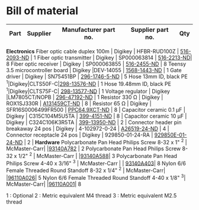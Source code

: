 # Bill of material

Part | Supplier | Manufacturer part no. | Supplier part no. | Qty
-----|----------|-----------------------|-------------------|-
**Electronics**
Fiber optic cable duplex 100m  | Digikey | HFBR-RUD100Z | [516-2093-ND](https://www.digikey.ca/en/products/detail/broadcom-limited/HFBR-RUD100Z/1990491) | 1
Fiber optic transmitter | Digikey | SP000063814 | [516-2213-ND](https://www.digikey.ca/en/products/base-product/broadcom-limited/516/SP000063814/298985)| 8
Fiber optic receiver | Digikey | SP000063855 | [516-2455-ND](https://www.digikey.ca/en/products/base-product/broadcom-limited/516/SP000063855/298987) | 8
Teensy 3.5 microcontroller board | Digikey |DEV-14055 | [1568-1443-ND](https://www.digikey.ca/en/products/detail/sparkfun-electronics/DEV-14055/6235191)  | 1
Gate driver | Digikey | SN75451BP | [296-1746-5-ND](https://www.digikey.ca/en/products/detail/texas-instruments/SN75451BP/277392) | 5
Hose 13mm ID, black PE <sup>1</sup>|Digikey|CLTS50F-C|[298-13576-ND](https://www.digikey.ca/en/products/detail/panduit-corp/CLTS50F-C/4567741) | 1
Hose 19.48mm ID, black PE <sup>1</sup>|Digikey|CLTS75F-C|	[298-13577-ND](https://www.digikey.ca/en/products/detail/panduit-corp/CLTS75F-C/4567748) | 1
Voltage regulator | Digikey |LM7805CT/NOPB | [296-47192-ND](https://www.digikey.ca/en/products/detail/texas-instruments/LM7805CT-NOPB/3901929) | 1
Resistor 330 Ω | Digikey | ROX1SJ330R | 	[A131459CT-ND](https://www.digikey.ca/en/products/detail/te-connectivity-passive-product/ROX1SJ330R/8603589) | 8 |
Resistor 65 Ω | Digikey | SFR16S0006499FR500 | 	[PPC64.9XCT-ND](https://www.digikey.ca/en/products/detail/vishay-beyschlag-draloric-bc-components/SFR16S0006499FR500/594439) | 8 |
Capacitor ceramic 0.1 µF | Digikey | C315C104M5U5TA | 	[399-4151-ND](https://www.digikey.ca/en/products/detail/kemet/C315C104M5U5TA/817927) | 8 |
Capacitor ceramic 10 µF | Digikey | C324C106K3R5TA | 	[399-13950-ND](https://www.digikey.ca/en/products/detail/kemet/C324C106K3R5TA/6562361) | 2 |
Connector header pin breakaway 24 pos | Digikey | 4-102972-0-24 | 	[A26519-24-ND](https://www.digikey.ca/en/products/detail/te-connectivity-amp-connectors/4-102972-0-24/683577) | 4 |
Connector receptacle 24 pos | Digikey | 929850-01-24-RA | 	[929850E-01-24-ND](https://www.digikey.ca/en/products/detail/3m/929850-01-24-RA/1094205) | 2 |
**Hardware**
Polycarbonate Pan Head Philips Screw 8-32 x 1" <sup>2</sup> | McMaster-Carr| |[93140A782](https://www.mcmaster.com/93140A782) | 2
Polycarbonate Pan Head Philips Screw 8-32 x 1/2" <sup>2</sup> | McMaster-Carr | |[93140A588](https://www.mcmaster.com/93140A588)| 3
Polycarbonate Pan Head Philips Screw 4-40 x 3/16" <sup>3</sup> | McMaster-Carr | | [93140A403](https://www.mcmaster.com/93140A403)| 8
Nylon 6/6 Female Threaded Round Standoff 8-32 x 1/4" <sup>2</sup> | McMaster-Carr| |[96110A026](https://www.mcmaster.com/96110A026)| 5
Nylon 6/6 Female Threaded Round Standoff 4-40 x 1/8" <sup>3</sup>| McMaster-Carr| |[96110A001](https://www.mcmaster.com/96110A001)| 8

1 : Optional
2 : Metric equivalent M4 thread
3 : Metric equivalent M2.5 thread
